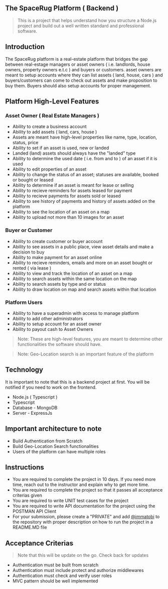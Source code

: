 ## The SpaceRug Platform ( Backend )

> This is a project that helps understand how you structure a Node.js project and build out a well written standard and professional software.

## Introduction

The SpaceRug platform is a real-estate platform that bridges the gap between real-estage managers or asset owners ( i.e. landlords, house owners, property owners e.t.c ) and buyers or customers. asset owners are meant to setup accounts where they can list assets ( land, house, cars ) and buyers/customers can come to check out assets and make proposition to buy them. Buyers should also setup accounts for proper management.

## Platform High-Level Features

### Asset Owner ( Real Estate Managers )
- Ability to create a business account
- Ability to add assets ( land, cars, house )
- Assets are meant have high-level properties like name, type, location, status, price
- Ability to set if an asset is used, new or landed
- Landed (land) assets should always have the "landed" type
- Ability to determine the used date ( i.e. from and to ) of an asset if it is used
- Ability to edit properties of an asset
- Ability to change the status of an asset; statuses are available, booked or bought or leased
- Ability to determine if an asset is meant for lease or selling
- Ability to recieve reminders for assets leased for payment
- Ability to recieve payments for assets sold or leased
- Ability to see history of payments and history of assets added on the platform
- Ability to see the location of an asset on a map
- Ability to upload not more than 10 images for an asset

### Buyer or Customer
- Ability to create customer or buyer account
- Ability to see assets in a public place, view asset details and make a decision to buy
- Ability to make payment for an asset online
- Ability to recieve reminders, emails and more on an asset bought or rented ( via lease )
- Ability to view and track the location of an asset on a map
- Ability to search assets within the same location on the map
- Ability to search assets by type and or status
- Ability to draw location on map and search assets within that location

### Platform Users
- Ability to have a superadmin with access to manage platform
- Ability to add other administrators
- Ability to setup account for an asset owner
- Ability to payout cash to Asset Owners

> Note: These are high-level features, you are meant to determine other functionalities the software should have. 

>Note: Geo-Location search is an important feature of the platform


## Technology

It is important to note that this is a backend project at first. You will be notified if you need to work on the frontend. 

- Node.js ( Typescript )
- Typescript
- Database - MongoDB
- Server - ExpressJs

## Important architecture to note

- Build Authentication from Scratch
- Build Geo-Location Search functionalities
- Users of the platform can have multiple roles

## Instructions

- You are required to complete the project in 10 days. If you need more time, reach out to the instructor and explain why to get more time.
- You are required to complete the project so that it passes all acceptance criterias given
- You are required to write UNIT test cases for the project
- You are required to write API documentation for the project using the POSTMAN API Client
- For your submission, please create a "PRIVATE" and add [@immatobi](https://github.com/immatobi) to the repository with proper description on how to run the project in a README.MD file

## Acceptance Criterias

> Note that this will be update on the go. Check back for updates

- Authentication must be built from scratch
- Authentication must include protect and authorize middlewares
- Authentication must check and verify user roles
- MVC pattern should be well implemented

